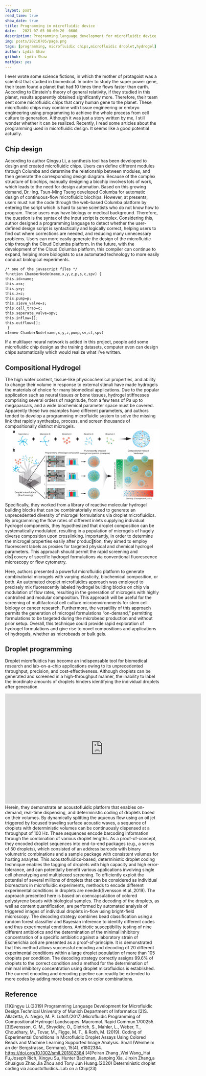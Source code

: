 ```yaml
---
layout: post
read_time: true
show_date: true
title: Programming in microfluidic device
date:   2021-07-05 00:00:20 -0600
description: Programming language development for microfluidic device
img: posts/20210705/page.png
tags: [programming, microfluidic chips,microfluidic droplet,hydrogel]
author: Lydia Shaw
github:  Lydia Shaw
mathjax: yes
---
```

I ever wrote some science fictions, in which the mother of protagoist was a scientist that studied in biomedical. In order to study the super power gene, their team found a planet that had 10 times time flows faster than earth. According to Einstein's theory of general relativity, if they studied in this planet, results apparently obtained significantly more. Therefore, their team sent some microfluidic chips that carry human gene to the planet. These microfluidic chips may combine with tissue engineering or embryo engineering using programming to achieve the whole process from cell culture to generation. Although it was just a story written by me, I still wonder whether it can be realized. Recently, I read some articles about the programming used in microfluidic design. It seems like a good potential actually.

## Chip design
 According to author Qingyu Li, a synthesis tool has been developed to design and created microfluidic chips. Users can define different modules through Columba and determine the relationship between modules, and then generate the corresponding design diagram.
Because of the complex structure of biochips, manually designing a biochip involves lots of work, which leads to the need for design automation. Based on this growing demand, Dr.-Ing. Tsun-Ming Tseng developed Columba for automatic design of continuous-flow microfluidic biochips.
However, at presents, users must run the code through the web-based Columba platform by entering the script which is hard to some scientists who do not know how to program. These users may have biology or medical background. Therefore, the question is the syntax of the input script is complex.
Considering this, author designed a programming language to detect whether the user-defined design script is syntactically and logically correct, helping users to find out where corrections are needed, and reducing many unnecessary problems. Users can more easily generate the design of the microfluidic chip through the Cloud Columba platform. In the future, with the development of the Cloud Columba platform, this compiler can continue to expand, helping more biologists to use automated technology to more easily conduct biological experiments.

```
/* one of the javascript files */
function ChamberNode(name,x,y,z,p,s,c,spv) {
this.id=name;
this.x=x;
this.y=y;
this.z=z;
this.pump=p;
this.sieve_valve=s;
this.cell_trap=c;
this.seperate_valve=spv;
this.inflow=[];
this.outflow=[];
 }
m1=new ChamberNode(name,x,y,z,pump,sv,ct,spv)
```

If a multilayer neural network is added in this project, people add some microfluidic chip design as the training datasets, computer even can design chips automatically which would realize what I've written.
## Compositional Hydrogel
The high water content, tissue-like physicochemical properties, and ability to change their volume in response to external stimuli have made hydrogels the materials of choice for many biomedical applications. Due to the popular application such as neural tissues or bone tissues, hydrogel stiffnesses comprising several orders of magnitude, from a few tens of Pa up to megapascals, and a wide biochemical parameter space must be covered. Apparently these two examples have different parameters, and authors tended to develop a programming microfluidic system to solve the missing link that rapidly synthesize, process, and screen thousands of compositionally distinct microgels.
![image](./assets/img/posts/20210705/1.png)
Specifically, they worked from a library of reactive molecular hydrogel building blocks that can be combinatorially mixed to generate an unprecedented diversity of microgel formulations via droplet microfluidics. By programming the flow rates of different inlets supplying individual hydrogel components, they hypothesized that droplet composition can be systematically modulated, resulting in a population of microgels of hugely diverse composition upon crosslinking. Importantly, in order to determine the microgel properties easily after production, they aimed to employ fluorescent labels as proxies for targeted physical and chemical hydrogel parameters. This approach should permit the rapid screening and discovery of specific hydrogel formulations via conventional fluorescence microscopy or flow cytometry.

Here, authors presented a powerful microfluidic platform to generate combinatorial microgels with varying elasticity, biochemical composition, or both. An automated droplet microfluidics approach was employed to precisely mix fluorescently labeled hydrogel building blocks on chip via modulation of flow rates, resulting in the generation of microgels with highly controlled and modular composition.
This approach will be useful for the screening of multifactorial cell culture microenvironments for stem cell biology or cancer research. Furthermore, the versatility of this approach permits the generation of microgel formulations “on-demand,” permitting formulations to be targeted during the microbead production and without prior setup. Overall, this technique could provide rapid exploration of hydrogel formulations and give rise to novel compositions and applications of hydrogels, whether as microbeads or bulk gels.

## Droplet programming
Droplet microfluidics has become an indispensable tool for biomedical research and lab-on-a-chip applications owing to its unprecedented throughput, precision, and cost-effectiveness. Although droplets can be generated and screened in a high-throughput manner, the inability to label the inordinate amounts of droplets hinders identifying the individual droplets after generation. 

<iframe width="640" height="360" src="https://www.youtube.com/embed/GmXhiuj9w6k?list=PLnD4WkNzClnzyW9R23ErUUFK_8MPa2_mO" title="YouTube video player" frameborder="0" allow="accelerometer; autoplay; clipboard-write; encrypted-media; gyroscope; picture-in-picture" allowfullscreen></iframe>
Herein, they demonstrate an acoustofluidic platform that enables on-demand, real-time dispensing, and deterministic coding of droplets based on their volumes. By dynamically splitting the aqueous flow using an oil jet triggered by focused traveling surface acoustic waves, a sequence of droplets with deterministic volumes can be continuously dispensed at a throughput of 100 Hz. These sequences encode barcoding information through the combination of various droplet lengths. 
As a proof-of-concept, they encoded droplet sequences into end-to-end packages (e.g., a series of 50 droplets), which consisted of an address barcode with binary volumetric combinations and a sample package with consistent volumes for hosting analytes. This acoustofluidics-based, deterministic droplet coding technique enables the tagging of droplets with high capacity and high error-tolerance, and can potentially benefit various applications involving single cell phenotyping and multiplexed screening.
To efficiently exploit the potential of several millions of droplets that can be considered as individual bioreactors in microfluidic experiments, methods to encode different experimental conditions in droplets are needed(Svensson et al.,2019). The approach presented here is based on coencapsulation of colored polystyrene beads with biological samples. The decoding of the droplets, as well as content quantification, are performed by automated analysis of triggered images of individual droplets in-flow using bright-field microscopy.
 The decoding strategy combines bead classification using a random forest classifier and Bayesian inference to identify different codes and thus experimental conditions. 
 Antibiotic susceptibility testing of nine different antibiotics and the determination of the minimal inhibitory concentration of a specific antibiotic against a laboratory strain of Escherichia coli are presented as a proof-of-principle.
 It is demonstrated that this method allows successful encoding and decoding of 20 different experimental conditions within a large droplet population of more than 105 droplets per condition. The decoding strategy correctly assigns 99.6% of droplets to the correct condition and a method for the determination of minimal inhibitory concentration using droplet microfluidics is established. The current encoding and decoding pipeline can readily be extended to more codes by adding more bead colors or color combinations.
 
 ## Reference
 [1]Qingyu Li.(2019) Programming Language Development for Microfluidic Design.Technical University of Munich Department of Informatics
[2]S. Allazetta, A. Negro, M. P. Lutolf.(2017).Microfluidic Programming of Compositional Hydrogel Landscapes. Macromol. Rapid Commun.1700255.
[3]Svensson, C. M., Shvydkiv, O., Dietrich, S., Mahler, L., Weber, T., Choudhary, M., Tovar, M., Figge, M. T., & Roth, M. (2019). Coding of Experimental Conditions in Microfluidic Droplet Assays Using Colored Beads and Machine Learning Supported Image Analysis. Small (Weinheim an der Bergstrasse, Germany), 15(4), e1802384. https://doi.org/10.1002/smll.201802384
[4]Peiran Zhang ,Wei Wang,,Hai Fu,Joseph Rich, Xingyu Su, Hunter Bachman, Jianping Xia, Jinxin Zhang,a   Shuaiguo Zhao,Jia Zhou and  Tony Jun Huang.(2020) Deterministic droplet coding via acoustofluidics..Lab on a Chip(23)